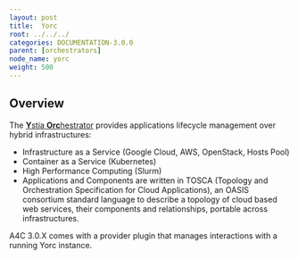 ```yaml
---
layout: post
title:  Yorc
root: ../../../
categories: DOCUMENTATION-3.0.0
parent: [orchestrators]
node_name: yorc
weight: 500
---
```


## Overview

The [**Y**stia **Orc**hestrator](https://yorc.readthedocs.io/en/latest/index.html) provides applications lifecycle management over hybrid infrastructures​:

 * Infrastructure as a Service (Google Cloud, AWS, OpenStack, Hosts Pool)​
 * Container as a Service (Kubernetes)​
 * High Performance Computing (Slurm)
 * Applications and Components are written in TOSCA (Topology and Orchestration Specification for Cloud Applications), an OASIS consortium standard language to describe a topology of cloud based web services, their components and relationships, portable across infrastructures.

A4C 3.0.X comes with a provider plugin that manages interactions with a running Yorc instance.
